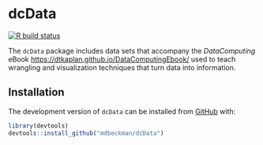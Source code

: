 
<!-- README.md is generated from README.Rmd. Please edit that file -->

# dcData

<!-- badges: start -->

[![R build
status](https://github.com/mdbeckman/dcData/workflows/R-CMD-check/badge.svg)](https://github.com/mdbeckman/dcData/actions)
<!-- badges: end -->

The `dcData` package includes data sets that accompany the
*DataComputing* eBook <https://dtkaplan.github.io/DataComputingEbook/>
used to teach wrangling and visualization techniques that turn data into
information.

## Installation

The development version of `dcData` can be installed from
[GitHub](https://github.com/) with:

``` r
library(devtools)
devtools::install_github("mdbeckman/dcData")
```

<!-- You can install the released version of dcData from [CRAN](https://CRAN.R-project.org) with: -->

<!-- ``` r -->

<!-- install.packages("dcData") -->

<!-- ``` -->

<!-- And the development version from [GitHub](https://github.com/) with: -->

<!-- ``` r -->

<!-- # install.packages("devtools") -->

<!-- devtools::install_github("mdbeckman/dcData") -->

<!-- ``` -->

<!-- ## Example -->

<!-- This is a basic example which shows you how to solve a common problem: -->

<!-- ```{r example} -->

<!-- library(dcData) -->

<!-- ## basic example code -->

<!-- ``` -->

<!-- What is special about using `README.Rmd` instead of just `README.md`? You can include R chunks like so: -->

<!-- ```{r cars} -->

<!-- summary(cars) -->

<!-- ``` -->

<!-- You'll still need to render `README.Rmd` regularly, to keep `README.md` up-to-date. `devtools::build_readme()` is handy for this. You could also use GitHub Actions to re-render `README.Rmd` every time you push. An example workflow can be found here: <https://github.com/r-lib/actions/tree/master/examples>. -->
